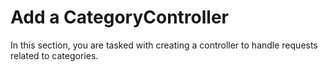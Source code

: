 # Add a CategoryController
In this section, you are tasked with creating a controller to handle requests related to categories.
